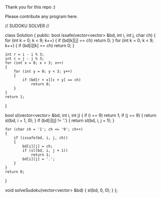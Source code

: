 Thank you for this repo :)

Please contribute any program here.

// SUDOKU SOLVER //

class Solution {
public:
    bool issafe(vector<vector<char>> &bd, int i, int j, char ch)
{
    for (int k = 0; k < 9; k++)
    {
        if (bd[k][j] == ch)
            return 0;
    }
    for (int k = 0; k < 9; k++)
    {
        if (bd[i][k] == ch)
            return 0;
    }

    int r = i - i % 3;
    int c = j - j % 3;
    for (int x = 0; x < 3; x++)
    {
        for (int y = 0; y < 3; y++)
        {
            if (bd[r + x][c + y] == ch)
                return 0;
        }
    }
    return 1;
}

bool sl(vector<vector<char>> &bd, int i, int j)
{
    if (i == 9)
        return 1;
    if (j == 9)
    {
        return sl(bd, i + 1, 0);
    }
    if (bd[i][j] != '.')
    {
        return sl(bd, i, j + 1);
    }

    for (char ch = '1'; ch <= '9'; ch++)
    {
        if (issafe(bd, i, j, ch))
        {
            bd[i][j] = ch;
            if (sl(bd, i, j + 1))
                return 1;
            bd[i][j] = '.';
        }
    }
    return 0;
}

void solveSudoku(vector<vector<char>> &bd)
{
    sl(bd, 0, 0);
}
};
